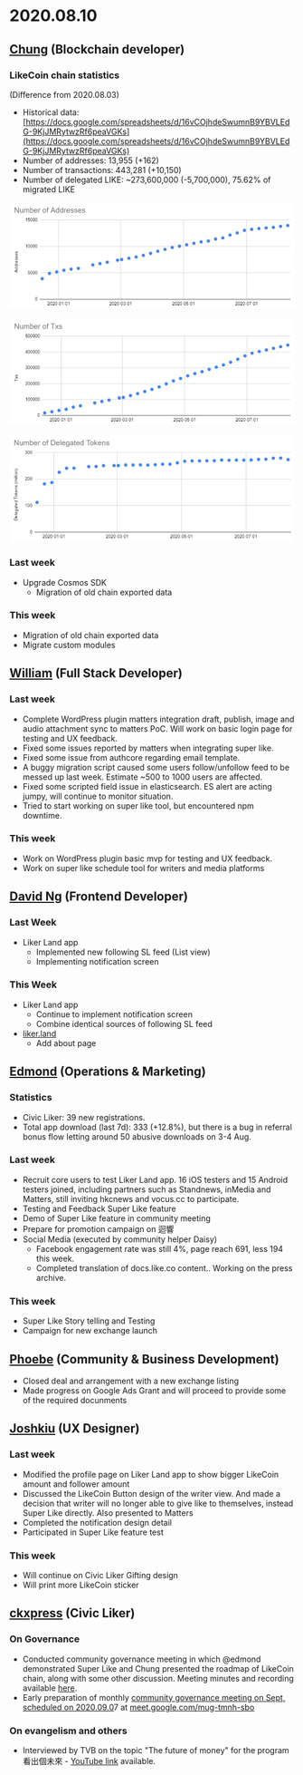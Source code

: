 # 2020.08.10

## [Chung](https://like.co/chungwu) \(Blockchain developer\) <a id="chung-blockchain-developer"></a>

### LikeCoin chain statistics <a id="likecoin-chain-statistics"></a>

\(Difference from 2020.08.03\)

* Historical data: [https://docs.google.com/spreadsheets/d/16vCOjhdeSwumnB9YBVLEdG-9KjJMRytwzRf6peaVGKs](https://docs.google.com/spreadsheets/d/16vCOjhdeSwumnB9YBVLEdG-9KjJMRytwzRf6peaVGKs)​
* Number of addresses: 13,955 \(+162\)
* Number of transactions: 443,281 \(+10,150\)
* Number of delegated LIKE: ~273,600,000 \(-5,700,000\), 75.62% of migrated LIKE

![](../.gitbook/assets/image%20%2892%29.png)

![](../.gitbook/assets/image%20%2893%29.png)

![](../.gitbook/assets/image%20%2891%29.png)

### Last week <a id="last-week"></a>

* Upgrade Cosmos SDK
  * Migration of old chain exported data

### This week <a id="this-week"></a>

* Migration of old chain exported data
* Migrate custom modules

## ​[William](https://like.co/williamchong) \(Full Stack Developer\) <a id="william-full-stack-developer"></a>

### Last week <a id="last-week-1"></a>

* Complete WordPress plugin matters integration draft, publish, image and audio attachment sync to matters PoC. Will work on basic login page for testing and UX feedback.
* Fixed some issues reported by matters when integrating super like.
* Fixed some issue from authcore regarding email template.
* A buggy migration script caused some users follow/unfollow feed to be messed up last week. Estimate ~500 to 1000 users are affected.
* Fixed some scripted field issue in elasticsearch. ES alert are acting jumpy, will continue to monitor situation.
* Tried to start working on super like tool, but encountered npm downtime.

### This week <a id="this-week-1"></a>

* Work on WordPress plugin basic mvp for testing and UX feedback.
* Work on super like schedule tool for writers and media platforms

## ​[David Ng](https://github.com/nwingt) \(Frontend Developer\) <a id="david-ng-frontend-developer"></a>

### Last Week <a id="last-week-2"></a>

* Liker Land app
  * Implemented new following SL feed \(List view\)
  * Implementing notification screen

### **This Week** <a id="this-week-2"></a>

* Liker Land app
  * Continue to implement notification screen
  * Combine identical sources of following SL feed
* [liker.land](https://liker.land)
  * Add about page

## **​**[**Edmond**](https://like.co/edmondyu) **\(Operations & Marketing\)** <a id="edmond-operations-and-marketing"></a>

### **Statistics** <a id="statistics"></a>

* Civic Liker: 39 new registrations. 
* Total app download \(last 7d\): 333 \(+12.8%\), but there is a bug in referral bonus flow letting around 50 abusive downloads on 3-4 Aug.  

### **Last week** <a id="last-week-3"></a>

* Recruit core users to test Liker Land app.  16 iOS testers and 15 Android testers joined, including partners such as Standnews, inMedia and Matters, still inviting hkcnews and vocus.cc to participate.
* Testing and Feedback Super Like feature
* Demo of Super Like feature in community meeting
* Prepare for promotion campaign on 迴響
* Social Media \(executed by community helper Daisy\)
  * Facebook engagement rate was still 4%, page reach 691, less 194 this week.
  * Completed translation of docs.like.co content.. Working on the press archive.

### This week <a id="this-week-3"></a>

* Super Like Story telling and Testing
* Campaign for new exchange launch

## ​[Phoebe](https://like.co/phoebe_fb) \(Community & Business Development\) <a id="fbf6"></a>

* Closed deal and arrangement with a new exchange listing 
* Made progress on Google Ads Grant and will proceed to provide some of the required docunments

## ​[Joshkiu](https://like.co/joshkiu) \(UX Designer\) <a id="joshkiu-ux-designer"></a>

### Last week <a id="last-week-4"></a>

* Modified the profile page on Liker Land app to show bigger LikeCoin amount and follower amount
* Discussed the LikeCoin Button design of the writer view. And made a decision that writer will no longer able to give like to themselves, instead Super Like directly. Also presented to Matters
* Completed the notification design detail
* Participated in Super Like feature test

### This week <a id="this-week-4"></a>

* Will continue on Civic Liker Gifting design
* Will print more LikeCoin sticker

## ​[ckxpress](https://like.co/ckxpress) \(Civic Liker\) <a id="fbf6-1"></a>

### **On Governance**

* Conducted community governance meeting in which @edmond demonstrated Super Like and Chung presented the roadmap of LikeCoin chain, along with some other discussion. Meeting minutes and recording available [here](https://medium.com/likecoin/likecoin-2020-08-community-governance-meeting-bfbfb54012c0).
* Early preparation of monthly [community governance meeting on Sept, scheduled on 2020.09.0](https://medium.com/likecoin/likecoin-governance-meeting-2020-08-agenda-3be1fca577bb)7 at [meet.google.com/mug-tmnh-sbo](https://meet.google.com/mug-tmnh-sbo)

### On evangelism and others

* Interviewed by TVB on the topic "The future of money" for the program 看出個未來 - [YouTube link](https://www.youtube.com/watch?v=NNzpNrTfPtA) available.

